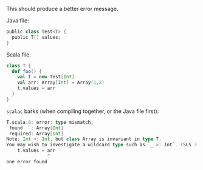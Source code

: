 This should produce a better error message.

Java file:

```scala
public class Test<T> {
  public T[] values;
}
```

Scala file:

```scala
class T {
  def foo() {
    val t = new Test[Int]
    val arr: Array[Int] = Array(1,2)
    t.values = arr
  }
}
```

`scalac` barks (when compiling together, or the Java file first):

```scala
T.scala:8: error: type mismatch;
 found   : Array[Int]
 required: Array[Int]
Note: Int >: Int, but class Array is invariant in type T.
You may wish to investigate a wildcard type such as `_ >: Int`. (SLS 3.2.10)
    t.values = arr
               ^
one error found
```
